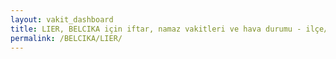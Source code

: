```yaml
---
layout: vakit_dashboard
title: LIER, BELCIKA için iftar, namaz vakitleri ve hava durumu - ilçe/eyalet seç
permalink: /BELCIKA/LIER/
---
```


<script type="text/javascript">
  var GLOBAL_COUNTRY = 'BELCIKA';
  var GLOBAL_CITY = 'LIER';
  var GLOBAL_STATE = '';
  var lat = 72;
  var lon = 21;
</script>
